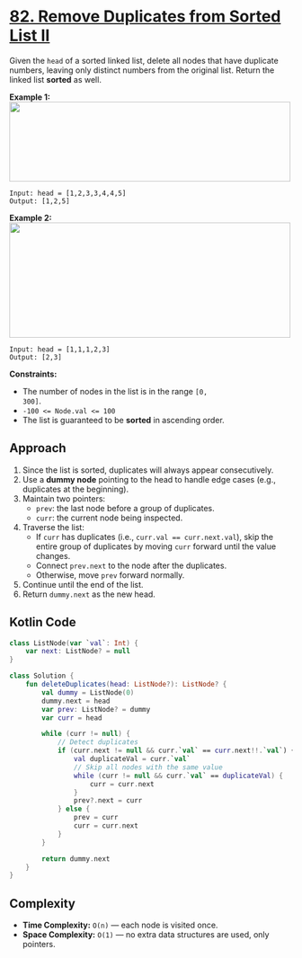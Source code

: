 # [82. Remove Duplicates from Sorted List II](https://leetcode.com/problems/remove-duplicates-from-sorted-list-ii/description/?envType=study-plan-v2&envId=top-interview-150)

Given the <code>head</code> of a sorted linked list, delete all nodes that have duplicate numbers, leaving only distinct numbers from the original list. Return the linked list **sorted**  as well.

**Example 1:** 
<img alt="" src="https://assets.leetcode.com/uploads/2021/01/04/linkedlist1.jpg" style="width: 500px; height: 142px;">

```
Input: head = [1,2,3,3,4,4,5]
Output: [1,2,5]
```

**Example 2:** 
<img alt="" src="https://assets.leetcode.com/uploads/2021/01/04/linkedlist2.jpg" style="width: 500px; height: 205px;">

```
Input: head = [1,1,1,2,3]
Output: [2,3]
```

**Constraints:** 

- The number of nodes in the list is in the range <code>[0, 300]</code>.
- <code>-100 <= Node.val <= 100</code>
- The list is guaranteed to be **sorted**  in ascending order.

## Approach

1. Since the list is sorted, duplicates will always appear consecutively.
2. Use a **dummy node** pointing to the head to handle edge cases (e.g., duplicates at the beginning).
3. Maintain two pointers:
   - `prev`: the last node before a group of duplicates.
   - `curr`: the current node being inspected.
4. Traverse the list:
   - If `curr` has duplicates (i.e., `curr.val == curr.next.val`), skip the entire group of duplicates by moving `curr` forward until the value changes.
   - Connect `prev.next` to the node after the duplicates.
   - Otherwise, move `prev` forward normally.
5. Continue until the end of the list.
6. Return `dummy.next` as the new head.

## Kotlin Code

```kotlin
class ListNode(var `val`: Int) {
    var next: ListNode? = null
}

class Solution {
    fun deleteDuplicates(head: ListNode?): ListNode? {
        val dummy = ListNode(0)
        dummy.next = head
        var prev: ListNode? = dummy
        var curr = head

        while (curr != null) {
            // Detect duplicates
            if (curr.next != null && curr.`val` == curr.next!!.`val`) {
                val duplicateVal = curr.`val`
                // Skip all nodes with the same value
                while (curr != null && curr.`val` == duplicateVal) {
                    curr = curr.next
                }
                prev?.next = curr
            } else {
                prev = curr
                curr = curr.next
            }
        }

        return dummy.next
    }
}
```

## Complexity

- **Time Complexity:** `O(n)` — each node is visited once.  
- **Space Complexity:** `O(1)` — no extra data structures are used, only pointers.
